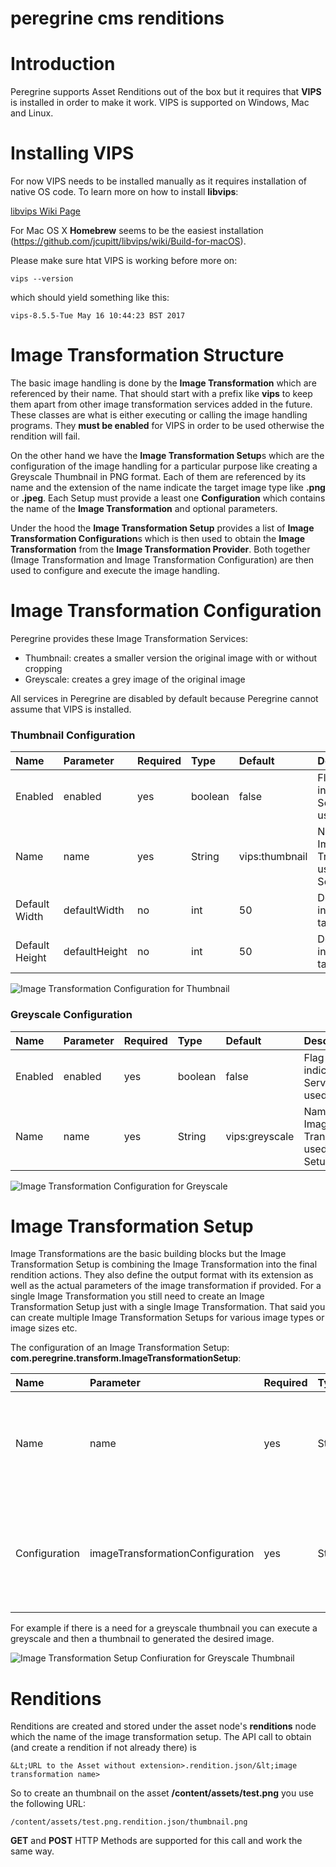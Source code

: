 peregrine cms renditions
=====

# Introduction

Peregrine supports Asset Renditions out of the box but it requires
that **VIPS** is installed in order to make it work. VIPS is supported
on Windows, Mac and Linux.

# Installing VIPS

For now VIPS needs to be installed manually as it requires installation
of native OS code. To learn more on how to install **libvips**:

[libvips Wiki Page](https://github.com/jcupitt/libvips/wiki)

For Mac OS X **Homebrew** seems to be the easiest installation
(https://github.com/jcupitt/libvips/wiki/Build-for-macOS).

Please make sure htat VIPS is working before more on:

    vips --version

which should yield something like this:

    vips-8.5.5-Tue May 16 10:44:23 BST 2017

# Image Transformation Structure

The basic image handling is done by the **Image Transformation** which are referenced by their
name. That should start with a prefix like **vips** to keep them apart from other image transformation
services added in the future. These classes are what is either executing or calling the image
handling programs. They **must be enabled** for VIPS in order to be used otherwise the rendition
will fail.

On the other hand we have the **Image Transformation Setup**s which are the configuration of the
image handling for a particular purpose like creating a Greyscale Thumbnail in PNG format. Each
of them are referenced by its name and the extension of the name indicate the target image type
like **.png** or **.jpeg**. Each Setup must provide a least one **Configuration** which contains
the name of the **Image Transformation** and optional parameters.

Under the hood the **Image Transformation Setup** provides a list of **Image Transformation Configuration**s
which is then used to obtain the **Image Transformation** from the **Image Transformation Provider**.
Both together (Image Transformation and Image Transformation Configuration) are then used to
configure and execute the image handling.

# Image Transformation Configuration

Peregrine provides these Image Transformation Services:

* Thumbnail: creates a smaller version the original image with or without cropping
* Greyscale: creates a grey image of the original image

All services in Peregrine are disabled by default because
Peregrine cannot assume that VIPS is installed.

### Thumbnail Configuration

|Name|Parameter|Required|Type|Default|Description|
|:---|:--------|:-------|:---|:------|:----------|
|Enabled|enabled|yes|boolean|false|Flag to indicate if the Service can be used or not|
|Name|name|yes|String|vips:thumbnail|Name of the Image Transformation used for the Setup|
|Default Width|defaultWidth|no|int|50|Default Width in pixels of the target image|
|Default Height|defaultHeight|no|int|50|Default Height in pixels of the target image|

![Image Transformation Configuration for Thumbnail](renditions.image.transformation.configuration.thumbnail.png)

### Greyscale Configuration

|Name|Parameter|Required|Type|Default|Description|
|:---|:--------|:-------|:---|:------|:----------|
|Enabled|enabled|yes|boolean|false|Flag to indicate if the Service can be used or not|
|Name|name|yes|String|vips:greyscale|Name of the Image Transformation used for the Setup|

![Image Transformation Configuration for Greyscale](renditions.image.transformation.configuration.greyscale.png)

# Image Transformation Setup

Image Transformations are the basic building blocks but the Image Transformation Setup is combining the
Image Transformation into the final rendition actions. They also define the output format with its extension
as well as the actual parameters of the image transformation if provided.
For a single Image Transformation you still need to create an Image Transformation Setup just with a single
Image Transformation. That said you can create multiple Image Transformation Setups for various image types
or image sizes etc.

The configuration of an Image Transformation Setup: **com.peregrine.transform.ImageTransformationSetup**:

|Name|Parameter|Required|Type|Default|Description|
|:---|:--------|:-------|:---|:------|:----------|
|Name|name|yes|String|none|Name of the Image Transformation Setup. You need to provide an extension for the target image type|
|Configuration|imageTransformationConfiguration|yes|String|none|List of Image Transformation in the format: transformation=&lt;transformation name>[\|parameter name=parameter value]*|

For example if there is a need for a greyscale thumbnail you can execute a greyscale and then a thumbnail
to generated the desired image.

![Image Transformation Setup Confiuration for Greyscale Thumbnail](renditions.image.transformation.setup.configuration.greyThumbnail.png)

# Renditions

Renditions are created and stored under the asset node's **renditions** node which the name of the
image transformation setup. The API call to obtain (and create a rendition if not already there) is

    &Lt;URL to the Asset without extension>.rendition.json/&lt;image transformation name>

So to create an thumbnail on the asset **/content/assets/test.png** you use the following URL:

    /content/assets/test.png.rendition.json/thumbnail.png

**GET** and **POST** HTTP Methods are supported for this call and work the same way.